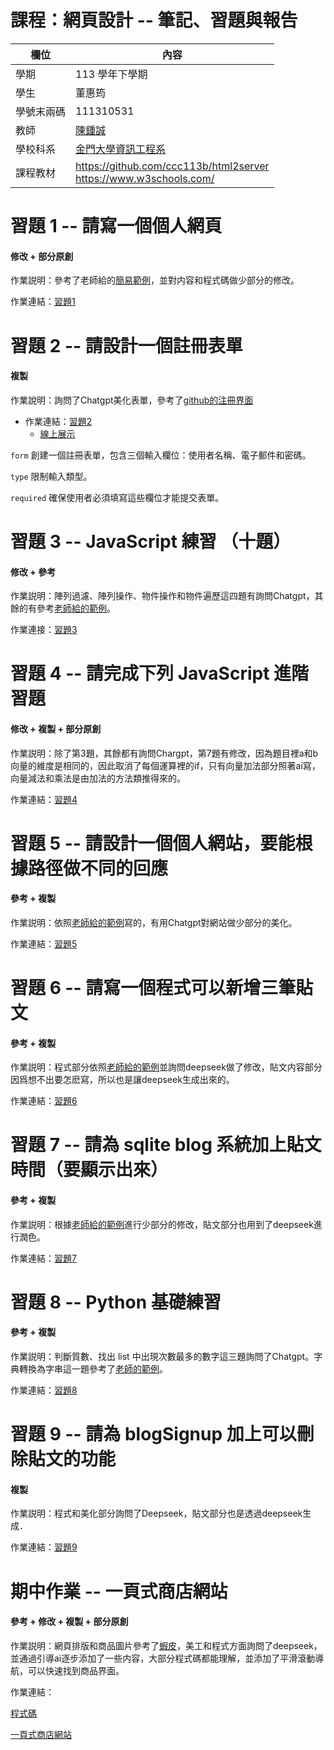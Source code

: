 # 課程：網頁設計 -- 筆記、習題與報告

欄位 | 內容
-----|--------
學期 | 113 學年下學期
學生 |  董惠筠
學號末兩碼 | 111310531
教師 | [陳鍾誠](https://www.nqu.edu.tw/educsie/index.php?act=blog&code=list&ids=4)
學校科系 | [金門大學資訊工程系](https://www.nqu.edu.tw/educsie/index.php)
課程教材 | https://github.com/ccc113b/html2server <br/> https://www.w3schools.com/



# 習題 1 -- 請寫一個個人網頁

#### 修改 + 部分原創

作業説明：參考了老師給的[簡易範例](https://github.com/ccckmit/_wp/blob/main/my/perosnal.html)，並對内容和程式碼做少部分的修改。

作業連結：[習題1](https://github.com/Dong-HuiYun/_wp/blob/main/homework/%E7%AC%AC%E4%B8%80%E9%80%B1%E4%BD%9C%E6%A5%AD%E8%87%AA%E6%88%91%E4%BB%8B%E7%B4%B9.html)

# 習題 2 -- 請設計一個註冊表單

#### 複製

作業說明：詢問了Chatgpt美化表單，參考了[github的注冊界面](https://github.com/)

* 作業連結：[習題2](https://github.com/Dong-HuiYun/_wp/blob/main/homework/%E7%AC%AC%E4%B8%89%E9%80%B1%E8%A8%AD%E8%A8%88%E8%A8%BB%E5%86%8A%E4%BB%8B%E9%9D%A2.html)
    * [線上展示](https://dong-huiyun.github.io/_wp/homework/%E7%AC%AC%E4%B8%89%E9%80%B1%E8%A8%AD%E8%A8%88%E8%A8%BB%E5%86%8A%E4%BB%8B%E9%9D%A2.html)


`form` 創建一個註冊表單，包含三個輸入欄位：使用者名稱、電子郵件和密碼。

`type` 限制輸入類型。

`required` 確保使用者必須填寫這些欄位才能提交表單。

# 習題 3 -- JavaScript 練習 （十題）

#### 修改 + 參考

作業説明：陣列過濾、陣列操作、物件操作和物件遍歷這四題有詢問Chatgpt，其餘的有參考[老師給的範例](https://github.com/ccc113b/html2server/tree/master/02-%E5%BE%8C%E7%AB%AFserver/js)。

作業連接：[習題3](https://github.com/Dong-HuiYun/_wp/tree/main/homework/%E7%AC%AC%E5%9B%9B%E9%80%B1JavaScript%E7%B7%B4%E7%BF%92%E9%A1%8C)

# 習題 4 -- 請完成下列 JavaScript 進階習題

#### 修改 + 複製 + 部分原創

作業説明：除了第3題，其餘都有詢問Chargpt，第7題有修改，因為題目裡a和b向量的維度是相同的，因此取消了每個運算裡的if，只有向量加法部分照著ai寫，向量減法和乘法是由加法的方法類推得來的。

作業連結：[習題4](https://github.com/Dong-HuiYun/_wp/tree/main/homework/%E7%AC%AC%E4%BA%94%E9%80%B1%E4%BD%9C%E6%A5%ADJavaScript%E9%80%B2%E9%9A%8E%E7%BF%92%E9%A1%8C)

# 習題 5 -- 請設計一個個人網站，要能根據路徑做不同的回應

#### 參考 + 複製

作業説明：依照[老師給的範例](https://github.com/ccc113b/html2server/blob/master/02-%E5%BE%8C%E7%AB%AFserver/js/deno/02-oak/01-basic/oakMe2.js)寫的，有用Chatgpt對網站做少部分的美化。

作業連結：[習題5](https://github.com/Dong-HuiYun/_wp/blob/main/homework/%E7%AC%AC%E5%85%AD%E9%80%B1%E4%BD%9C%E6%A5%AD%E8%87%AA%E6%88%91%E4%BB%8B%E7%B4%B9%E7%B6%B2%E9%A0%81.js)

# 習題 6 -- 請寫一個程式可以新增三筆貼文

#### 參考 + 複製

作業説明：程式部分依照[老師給的範例](https://github.com/ccc113b/html2server/tree/master/02-%E5%BE%8C%E7%AB%AFserver/js/deno/04-sqlite/04-blog)並詢問deepseek做了修改，貼文内容部分因爲想不出要怎麽寫，所以也是讓deepseek生成出來的。

作業連結：[習題6](https://github.com/Dong-HuiYun/_wp/tree/main/homework/%E7%BF%92%E9%A1%8C6_%E5%8F%AF%E6%96%B0%E5%A2%9E%E4%B8%89%E7%AD%86%E8%B2%BC%E6%96%87%E7%A8%8B%E5%BC%8F)

# 習題 7 -- 請為 sqlite blog 系統加上貼文時間（要顯示出來）

#### 參考 + 複製

作業説明：根據[老師給的範例](https://github.com/ccc113b/html2server/tree/master/02-%E5%BE%8C%E7%AB%AFserver/js/deno/04-sqlite/04-blog)進行少部分的修改，貼文部分也用到了deepseek進行潤色。

作業連結：[習題7](https://github.com/Dong-HuiYun/_wp/tree/main/homework/%E7%BF%92%E9%A1%8C7_%E5%8A%A0%E4%B8%8A%E8%B2%BC%E6%96%87%E6%99%82%E9%96%93)

# 習題 8 -- Python 基礎練習

#### 參考 + 複製

作業説明：判斷質數、找出 list 中出現次數最多的數字這三題詢問了Chatgpt。字典轉換為字串這一題參考了[老師的範例](https://github.com/ccc113b/html2server/tree/master/02-%E5%BE%8C%E7%AB%AFserver/py)。

作業連結：[習題8](https://github.com/Dong-HuiYun/_wp/tree/main/%E7%AC%AC%E5%85%AD%E9%80%B1%E4%BD%9C%E6%A5%ADPython%E7%B7%B4%E7%BF%92%E9%A1%8C)


# 習題 9 -- 請為 blogSignup 加上可以刪除貼文的功能

#### 複製

作業説明：程式和美化部分詢問了Deepseek，貼文部分也是透過deepseek生成．

作業連結：[習題9](https://github.com/Dong-HuiYun/_wp/tree/main/homework/%E7%BF%92%E9%A1%8C9)

# 期中作業 -- 一頁式商店網站

#### 參考 + 修改 + 複製 + 部分原創

作業説明：網頁排版和商品圖片參考了[蝦皮](https://tw.shp.ee/Z5CRvPU)，美工和程式方面詢問了deepseek，並通過引導ai逐步添加了一些内容，大部分程式碼都能理解，並添加了平滑滾動導航，可以快速找到商品界面。

作業連結：

[程式碼](https://github.com/Dong-HuiYun/_wp/tree/main/%E4%B8%80%E9%A0%81%E5%BC%8F%E7%B6%B2%E7%AB%99)

[一頁式商店網站](https://snazzy-lolly-c8a12c.netlify.app/)
